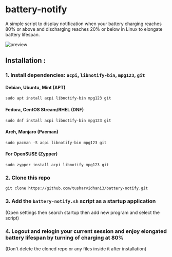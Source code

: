 

# battery-notify
A simple script to display notification when your battery charging reaches 80% or above and discharging reaches 20% or below in Linux to elongate battery lifespan.

![preview](https://imgur.com/eISIRBB.png)

## Installation :

### 1. Install dependencies: `acpi`, `libnotify-bin`, `mpg123`, `git`

#### Debian, Ubuntu, Mint (APT)
`sudo apt install acpi libnotify-bin mpg123 git`

#### Fedora, CentOS Stream/RHEL (DNF)
`sudo dnf install acpi libnotify-bin mpg123 git`

#### Arch, Manjaro (Pacman)
`sudo pacman -S acpi libnotify-bin mpg123 git`

#### For OpenSUSE (Zypper)
`sudo zypper install acpi libnotify mpg123 git`

### 2. Clone this repo
`git clone https://github.com/tusharvidhani3/battery-notify.git`

### 3. Add the `battery-notify.sh` script as a startup application
(Open settings then search startup then add new program and select the script)

### 4. Logout and relogin your current session and enjoy elongated battery lifespan by turning of charging at 80% 

(Don't delete the cloned repo or any files inside it after installation)
